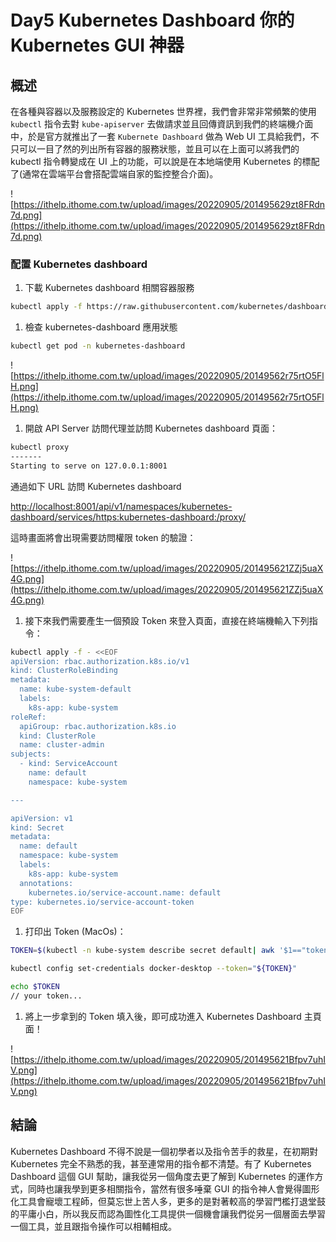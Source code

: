 # Day5 Kubernetes Dashboard 你的 Kubernetes GUI 神器

## 概述

在各種與容器以及服務設定的 Kubernetes 世界裡，我們會非常非常頻繁的使用 `kubectl` 指令去對 `kube-apiserver` 去做請求並且回傳資訊到我們的終端機介面中，於是官方就推出了一套 `Kubernete Dashboard` 做為 Web UI 工具給我們，不只可以一目了然的列出所有容器的服務狀態，並且可以在上面可以將我們的 kubectl 指令轉變成在 UI 上的功能，可以說是在本地端使用 Kubernetes 的標配了(通常在雲端平台會搭配雲端自家的監控整合介面)。

![https://ithelp.ithome.com.tw/upload/images/20220905/201495629zt8FRdn7d.png](https://ithelp.ithome.com.tw/upload/images/20220905/201495629zt8FRdn7d.png)

### 配置 ****Kubernetes dashboard****

1. 下載 Kubernetes dashboard 相關容器服務

```bash
kubectl apply -f https://raw.githubusercontent.com/kubernetes/dashboard/v2.5.1/aio/deploy/recommended.yaml
```

1. 檢查 kubernetes-dashboard 應用狀態

```bash
kubectl get pod -n kubernetes-dashboard
```

![https://ithelp.ithome.com.tw/upload/images/20220905/20149562r75rtO5FlH.png](https://ithelp.ithome.com.tw/upload/images/20220905/20149562r75rtO5FlH.png)

1. 開啟 API Server 訪問代理並訪問 Kubernetes dashboard 頁面：

```bash
kubectl proxy
-------
Starting to serve on 127.0.0.1:8001
```

通過如下 URL 訪問 Kubernetes dashboard

[http://localhost:8001/api/v1/namespaces/kubernetes-dashboard/services/https:kubernetes-dashboard:/proxy/](http://localhost:8001/api/v1/namespaces/kubernetes-dashboard/services/https:kubernetes-dashboard:/proxy/)

這時畫面將會出現需要訪問權限 token 的驗證：

![https://ithelp.ithome.com.tw/upload/images/20220905/201495621ZZj5uaX4G.png](https://ithelp.ithome.com.tw/upload/images/20220905/201495621ZZj5uaX4G.png)

1. 接下來我們需要產生一個預設 Token 來登入頁面，直接在終端機輸入下列指令：

```bash
kubectl apply -f - <<EOF
apiVersion: rbac.authorization.k8s.io/v1
kind: ClusterRoleBinding
metadata:
  name: kube-system-default
  labels:
    k8s-app: kube-system
roleRef:
  apiGroup: rbac.authorization.k8s.io
  kind: ClusterRole
  name: cluster-admin
subjects:
  - kind: ServiceAccount
    name: default
    namespace: kube-system

---

apiVersion: v1
kind: Secret
metadata:
  name: default
  namespace: kube-system
  labels:
    k8s-app: kube-system
  annotations:
    kubernetes.io/service-account.name: default
type: kubernetes.io/service-account-token
EOF
```

1. 打印出 Token (MacOs)：

```bash
TOKEN=$(kubectl -n kube-system describe secret default| awk '$1=="token:"{print $2}')

kubectl config set-credentials docker-desktop --token="${TOKEN}"

echo $TOKEN
// your token...
```

1. 將上一步拿到的 Token 填入後，即可成功進入 Kubernetes Dashboard 主頁面！

![https://ithelp.ithome.com.tw/upload/images/20220905/201495621Bfpv7uhIV.png](https://ithelp.ithome.com.tw/upload/images/20220905/201495621Bfpv7uhIV.png)

## 結論

Kubernetes Dashboard 不得不說是一個初學者以及指令苦手的救星，在初期對 Kubernetes 完全不熟悉的我，甚至連常用的指令都不清楚。有了 Kubernetes Dashboard 這個 GUI 幫助，讓我從另一個角度去更了解到 Kubernetes 的運作方式，同時也讓我學到更多相關指令，當然有很多唾棄 GUI 的指令神人會覺得圖形化工具會寵壞工程師，但莫忘世上苦人多，更多的是對著較高的學習門檻打退堂鼓的平庸小白，所以我反而認為圖性化工具提供一個機會讓我們從另一個層面去學習一個工具，並且跟指令操作可以相輔相成。